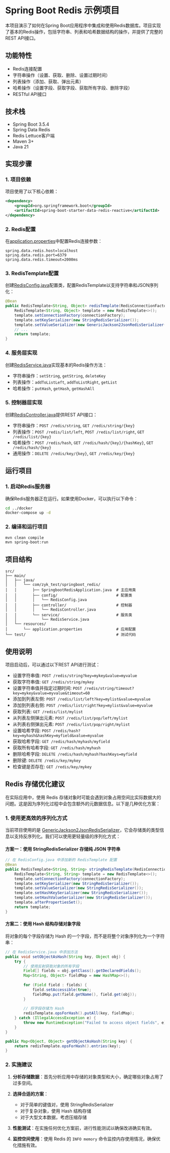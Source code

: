 # Spring Boot Redis 示例项目

本项目演示了如何在Spring Boot应用程序中集成和使用Redis数据库。项目实现了基本的Redis操作，包括字符串、列表和哈希数据结构的操作，并提供了完整的REST API接口。

## 功能特性

- Redis连接配置
- 字符串操作（设置、获取、删除、设置过期时间）
- 列表操作（添加、获取、弹出元素）
- 哈希操作（设置字段、获取字段、获取所有字段、删除字段）
- RESTful API接口

## 技术栈

- Spring Boot 3.5.4
- Spring Data Redis
- Redis Lettuce客户端
- Maven 3+
- Java 21

## 实现步骤

### 1. 项目依赖

项目使用了以下核心依赖：

```xml
<dependency>
    <groupId>org.springframework.boot</groupId>
    <artifactId>spring-boot-starter-data-redis-reactive</artifactId>
</dependency>
```

### 2. Redis配置

在[application.properties](file:///Users/zhangyekai/IdeaProjects/learn/redis/springboot_redis/src/main/resources/application.properties)中配置Redis连接参数：

```properties
spring.data.redis.host=localhost
spring.data.redis.port=6379
spring.data.redis.timeout=2000ms
```

### 3. RedisTemplate配置

创建[RedisConfig.java](file:///Users/zhangyekai/IdeaProjects/learn/redis/springboot_redis/src/main/java/com/zyk_test/springboot_redis/config/RedisConfig.java)配置类，配置RedisTemplate以支持字符串和JSON序列化：

```java
@Bean
public RedisTemplate<String, Object> redisTemplate(RedisConnectionFactory connectionFactory) {
    RedisTemplate<String, Object> template = new RedisTemplate<>();
    template.setConnectionFactory(connectionFactory);
    template.setKeySerializer(new StringRedisSerializer());
    template.setValueSerializer(new GenericJackson2JsonRedisSerializer());
    // ...
    return template;
}
```

### 4. 服务层实现

创建[RedisService.java](file:///Users/zhangyekai/IdeaProjects/learn/redis/springboot_redis/src/main/java/com/zyk_test/springboot_redis/service/RedisService.java)实现基本的Redis操作方法：

- 字符串操作：`setString`, `getString`, `deleteKey`
- 列表操作：`addToListLeft`, `addToListRight`, `getList`
- 哈希操作：`putHash`, `getHash`, `getHashAll`

### 5. 控制器层实现

创建[RedisController.java](file:///Users/zhangyekai/IdeaProjects/learn/redis/springboot_redis/src/main/java/com/zyk_test/springboot_redis/controller/RedisController.java)提供REST API接口：

- 字符串操作：`POST /redis/string`, `GET /redis/string/{key}`
- 列表操作：`POST /redis/list/left`, `POST /redis/list/right`, `GET /redis/list/{key}`
- 哈希操作：`POST /redis/hash`, `GET /redis/hash/{key}/{hashKey}`, `GET /redis/hash/{key}`
- 通用操作：`DELETE /redis/key/{key}`, `GET /redis/key/{key}`

## 运行项目

### 1. 启动Redis服务器

确保Redis服务器正在运行。如果使用Docker，可以执行以下命令：

```bash
cd ../docker
docker-compose up -d
```

### 2. 编译和运行项目

```bash
mvn clean compile
mvn spring-boot:run
```

## 项目结构

```
src/
├── main/
│   ├── java/
│   │   └── com/zyk_test/springboot_redis/
│   │       ├── SpringbootRedisApplication.java  # 主应用类
│   │       ├── config/                          # 配置类
│   │       │   └── RedisConfig.java
│   │       ├── controller/                      # 控制器
│   │       │   └── RedisController.java
│   │       └── service/                         # 服务类
│   │           └── RedisService.java
│   └── resources/
│       └── application.properties               # 应用配置
└── test/                                        # 测试代码
```

## 使用说明

项目启动后，可以通过以下REST API进行测试：

- 设置字符串值: `POST /redis/string?key=mykey&value=myvalue`
- 获取字符串值: `GET /redis/string/mykey`
- 设置字符串值并指定过期时间: `POST /redis/string/timeout?key=mykey&value=myvalue&timeout=60`
- 添加到列表左侧: `POST /redis/list/left?key=mylist&value=myvalue`
- 添加到列表右侧: `POST /redis/list/right?key=mylist&value=myvalue`
- 获取列表: `GET /redis/list/mylist`
- 从列表左侧弹出元素: `POST /redis/list/pop/left/mylist`
- 从列表右侧弹出元素: `POST /redis/list/pop/right/mylist`
- 设置哈希字段: `POST /redis/hash?key=myhash&hashKey=myfield&value=myvalue`
- 获取哈希字段: `GET /redis/hash/myhash/myfield`
- 获取所有哈希字段: `GET /redis/hash/myhash`
- 删除哈希字段: `DELETE /redis/hash/myhash?hashKeys=myfield`
- 删除键: `DELETE /redis/key/mykey`
- 检查键是否存在: `GET /redis/key/mykey`

## Redis 存储优化建议

在实际应用中，使用 Redis 存储对象时可能会遇到对象占用空间比实际数据大的问题。这是因为序列化过程中会包含额外的元数据信息。以下是几种优化方案：

### 1. 使用更高效的序列化方式

当前项目使用的是 [GenericJackson2JsonRedisSerializer](file:///Users/zhangyekai/IdeaProjects/learn/redis/springboot_redis/src/main/java/com/zyk_test/springboot_redis/config/RedisConfig.java#L3-L13)，它会存储类的类型信息以支持反序列化。我们可以使用更轻量级的序列化方式：

#### 方案一：使用 StringRedisSerializer 存储纯 JSON 字符串

```java
// 在 RedisConfig.java 中添加新的 RedisTemplate 配置
@Bean
public RedisTemplate<String, String> stringRedisTemplate(RedisConnectionFactory connectionFactory) {
    RedisTemplate<String, String> template = new RedisTemplate<>();
    template.setConnectionFactory(connectionFactory);
    template.setKeySerializer(new StringRedisSerializer());
    template.setValueSerializer(new StringRedisSerializer());
    template.setHashKeySerializer(new StringRedisSerializer());
    template.setHashValueSerializer(new StringRedisSerializer());
    template.afterPropertiesSet();
    return template;
}
```

#### 方案二：使用 Hash 结构存储对象字段

将对象的每个字段存储为 Hash 的一个字段，而不是将整个对象序列化为一个字符串：

```java
// 在 RedisService.java 中添加方法
public void setObjectAsHash(String key, Object obj) {
    try {
        // 使用反射获取对象的所有字段
        Field[] fields = obj.getClass().getDeclaredFields();
        Map<String, Object> fieldMap = new HashMap<>();
        
        for (Field field : fields) {
            field.setAccessible(true);
            fieldMap.put(field.getName(), field.get(obj));
        }
        
        // 将字段存储为 Hash
        redisTemplate.opsForHash().putAll(key, fieldMap);
    } catch (IllegalAccessException e) {
        throw new RuntimeException("Failed to access object fields", e);
    }
}

public Map<Object, Object> getObjectAsHash(String key) {
    return redisTemplate.opsForHash().entries(key);
}
```

### 2. 实施建议

1. **分析存储数据**：首先分析应用中存储的对象类型和大小，确定哪些对象占用了过多空间。

2. **选择合适的方案**：
   - 对于简单的键值对，使用 StringRedisSerializer
   - 对于复杂对象，使用 Hash 结构存储
   - 对于大型文本数据，考虑压缩存储

3. **性能测试**：在实施任何优化方案前，进行性能测试以确保改进确实有效。

4. **监控空间使用**：使用 Redis 的 `INFO memory` 命令监控内存使用情况，确保优化措施有效。